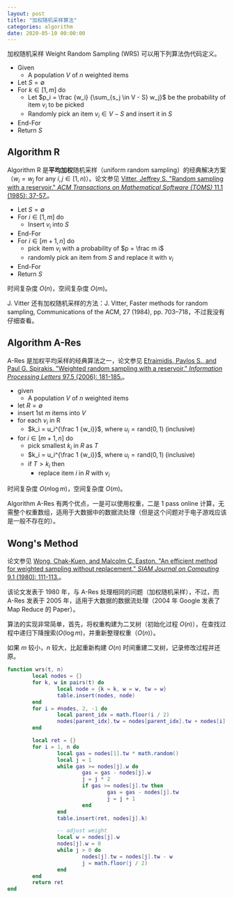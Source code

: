 ```yaml
---
layout: post
title: "加权随机采样算法"
categories: algorithm
date: 2020-05-10 00:00:00
---
```


﻿加权随机采样 Weight Random Sampling (WRS) 可以用下列算法伪代码定义。

- Given
	- A population $V$ of $n$ weighted items
- Let $S = \emptyset$
- For $k \in [1, m]$ do
	- Let $p_i = \frac {w_i} {\sum_{s_j \in V - S} w_j}$ be the probability of item $v_i$ to be picked
	- Randomly pick an item $v_i \in V - S$ and insert it in $S$
- End-For
- Return $S$

## Algorithm R

Algorithm R 是**平均加权**随机采样（uniform random sampling）的经典解决方案（$w_i = w_j$ for any $i, j \in [1, n)$）。论文参见 [Vitter, Jeffrey S. "Random sampling with a reservoir." _ACM Transactions on Mathematical Software (TOMS)_ 11.1 (1985): 37-57.](http://www.cs.umd.edu/~samir/498/vitter.pdf)。

- Let $S = \emptyset$
- For $i \in [1, m]$ do
	- Insert $v_i$ into $S$
- End-For
- For $i \in [m+1, n]$ do
	- pick item $v_i$ with a probability of $p = \frac m i$
	- randomly pick an item from $S$ and replace it with $v_i$
- End-For
- Return $S$

时间复杂度 $O(n)$，空间复杂度 $O(m)$。

J. Vitter 还有加权随机采样的方法：J. Vitter, Faster methods for random sampling, Communications of the ACM, 27 (1984),  pp. 703–718，不过我没有仔细查看。

## Algorithm A-Res

A-Res 是加权平均采样的经典算法之一，论文参见 [Efraimidis, Pavlos S., and Paul G. Spirakis. "Weighted random sampling with a reservoir." _Information Processing Letters_ 97.5 (2006): 181-185.](https://www.sciencedirect.com/science/article/pii/S002001900500298X)。

- given
	- A population $V$ of $n$ weighted items
- let $R = \emptyset$
- insert 1st $m$ items into $V$
- for each $v_i$ in R
	- $k_i = u_i^{\frac 1 {w_i}}$, where $u_i = \mathrm{rand}(0, 1)$ (inclusive)
- for $i \in [m+1, n]$ do
	- pick smallest $k_i$ in $R$ as $T$
	- $k_i = u_i^{\frac 1 {w_i}}$, where $u_i = \mathrm{rand}(0, 1)$ (inclusive)
	- if $T \gt k_i$ then
		- replace item $i$ in $R$ with $v_i$

时间复杂度 $O(n \log m)$，空间复杂度 $O(m)$。

Algorithm A-Res 有两个优点，一是可以使用权重，二是 1 pass online 计算，无需整个权重数组，适用于大数据中的数据流处理（但是这个问题对于电子游戏应该是一般不存在的）。

## Wong's Method

论文参见 [Wong, Chak-Kuen, and Malcolm C. Easton. "An efficient method for weighted sampling without replacement." _SIAM Journal on Computing_ 9.1 (1980): 111-113.](https://epubs.siam.org/doi/pdf/10.1137/0209009)。

该论文发表于 1980 年，与 A-Res 处理相同的问题（加权随机采样），不过，而 A-Res 发表于 2005 年，适用于大数据的数据流处理（2004 年 Google 发表了 Map Reduce 的 Paper）。

算法的实现非常简单，首先，将权重构建为二叉树（初始化过程 $O(n)$），在查找过程中递归下降搜索$(O(\log m)$，并重新整理权重（$O(n)$）。

如果 $m$ 较小，$n$ 较大，比起重新构建 $O(n)$ 时间重建二叉树，记录修改过程并还原。

```lua
function wrs(t, n)
        local nodes = {}
        for k, w in pairs(t) do
                local node = {k = k, w = w, tw = w}
                table.insert(nodes, node)
        end
        for i = #nodes, 2, -1 do
                local parent_idx = math.floor(i / 2)
                nodes[parent_idx].tw = nodes[parent_idx].tw + nodes[i].tw
        end

        local ret = {}
        for i = 1, n do
                local gas = nodes[1].tw * math.random()
                local j = 1
                while gas >= nodes[j].w do
                        gas = gas - nodes[j].w
                        j = j * 2
                        if gas >= nodes[j].tw then
                                gas = gas - nodes[j].tw
                                j = j + 1
                        end
                end
                table.insert(ret, nodes[j].k)

                -- adjust weight
                local w = nodes[j].w
                nodes[j].w = 0
                while j > 0 do
                        nodes[j].tw = nodes[j].tw - w
                        j = math.floor(j / 2)
                end
        end
        return ret
end
```

